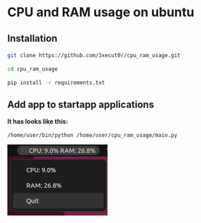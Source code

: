 # CPU and RAM usage on ubuntu
## Installation

```bash
git clone https://github.com/3xecut0r/cpu_ram_usage.git
```

```bash
cd cpu_ram_usage
```

```bash 
pip install -r requirements.txt
```

## Add app to startapp applications
**It has looks like this:**
```
/home/user/bin/python /home/user/cpu_ram_usage/main.py
```

<img src="img/picture.png" width="228" height="161">    
